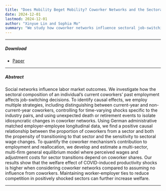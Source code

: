 ```yaml
---
title: "Does Mobility Beget Mobility? Coworker Networks and the Sectoral Reallocation of Labor"
date: 2024-12-01
lastmod: 2024-12-01
author: "Xinyue Lin and Sophia Mo"
summary: "We study how coworker networks influence sectoral job-switching decisions, using German administrative data and causal identification strategies. A general equilibrium model highlights the role of coworker networks in labor reallocation and shows that considering these networks amplifies the trade-off between aggregate welfare and inequality."
---
```


---
##### Download
+ [Paper](Mo_JMP.pdf)

---

##### Abstract

Social networks influence labor market outcomes. We investigate how the sectoral composition of an individual’s current coworkers’ past employment affects job-switching decisions. To
identify causal effects, we employ multiple strategies, including distinguishing between current-year and non-current-year coworkers, controlling for time-varying shocks specific to the industry
pairs, and using unexpected death or retirement events to isolate idiosyncratic changes in coworker
networks. Using German administrative matched employer-employee longitudinal data, we find
a positive causal relationship between the proportion of coworkers from a sector and both the
propensity of transitioning to that sector and the sensitivity to sectoral wage changes. To quantify
the coworker mechanism’s contribution to employment and reallocation, we develop and estimate a multi-sector, multi-firm general equilibrium model where perceived wages and adjustment
costs for sector transitions depend on coworker shares. Our results show that the welfare effect of
COVID-induced productivity shocks is higher when considering coworker networks compared to
assuming no influence from coworkers. Maintaining worker-employer ties to reduce competition
in positively shocked sectors can further increase welfare.

---
